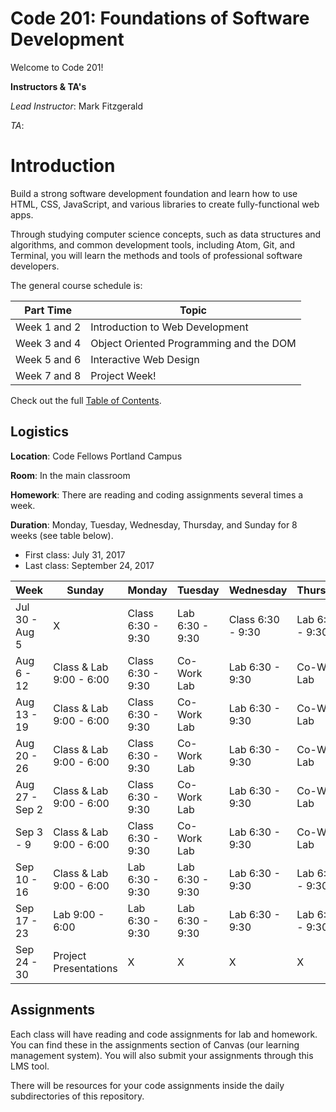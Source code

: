 # Code 201: Foundations of Software Development
Welcome to Code 201!

**Instructors & TA's**

*Lead Instructor*: Mark Fitzgerald

*TA*: <to-be-added>

# Introduction
Build a strong software development foundation and learn how to use HTML, CSS, JavaScript, and various libraries to create fully-functional web apps.

Through studying computer science concepts, such as data structures and algorithms, and common development tools, including Atom, Git, and Terminal, you will learn the methods and tools of professional software developers.

The general course schedule is:

**Part Time**    | Topic
-------------|---------------
Week 1 and 2 | Introduction to Web Development
Week 3 and 4 | Object Oriented Programming and the DOM
Week 5 and 6 | Interactive Web Design
Week 7 and 8 | Project Week!

Check out the full [Table of Contents](SUMMARY.md).

## Logistics
**Location**: Code Fellows Portland Campus

**Room**: In the main classroom

**Homework**: There are reading and coding assignments several times a week.

**Duration**: Monday, Tuesday, Wednesday, Thursday, and Sunday for 8 weeks (see table below).
* First class: July 31, 2017
* Last class: September 24, 2017

**Week**    | Sunday | Monday | Tuesday | Wednesday | Thursday | Friday | Saturday
-------------|---------------|---------------|---------------|---------------|---------------|---------------|---------------
Jul 30 - Aug 5 | X | Class 6:30 - 9:30 | Lab 6:30 - 9:30 | Class 6:30 - 9:30 | Lab 6:30 - 9:30 | X | X
Aug 6 - 12 | Class & Lab 9:00 - 6:00 | Class 6:30 - 9:30 | Co-Work Lab | Lab 6:30 - 9:30 | Co-Work Lab | X | X
Aug 13 - 19 | Class & Lab 9:00 - 6:00 | Class 6:30 - 9:30 | Co-Work Lab | Lab 6:30 - 9:30 | Co-Work Lab | X | X
Aug 20 - 26 | Class & Lab 9:00 - 6:00 | Class 6:30 - 9:30 | Co-Work Lab | Lab 6:30 - 9:30 | Co-Work Lab | X | X
Aug 27 - Sep 2 | Class & Lab 9:00 - 6:00 | Class 6:30 - 9:30 | Co-Work Lab | Lab 6:30 - 9:30 | Co-Work Lab | X | X
Sep 3 - 9 | Class & Lab 9:00 - 6:00 | Class 6:30 - 9:30 | Co-Work Lab | Lab 6:30 - 9:30 | Co-Work Lab | X | X
Sep 10 - 16 | Class & Lab 9:00 - 6:00 | Lab 6:30 - 9:30 | Lab 6:30 - 9:30 | Lab 6:30 - 9:30 | Lab 6:30 - 9:30 | X | X
Sep 17 - 23 | Lab 9:00 - 6:00 | Lab 6:30 - 9:30 | Lab 6:30 - 9:30 | Lab 6:30 - 9:30 | Lab 6:30 - 9:30 | X | X
Sep 24 - 30 | Project Presentations | X | X | X | X | X | X

## Assignments

Each class will have reading and code assignments for lab and homework. You can find these in the assignments section of Canvas (our learning management system). You will also submit your assignments through this LMS tool.

There will be resources for your code assignments inside the daily subdirectories of this repository.
